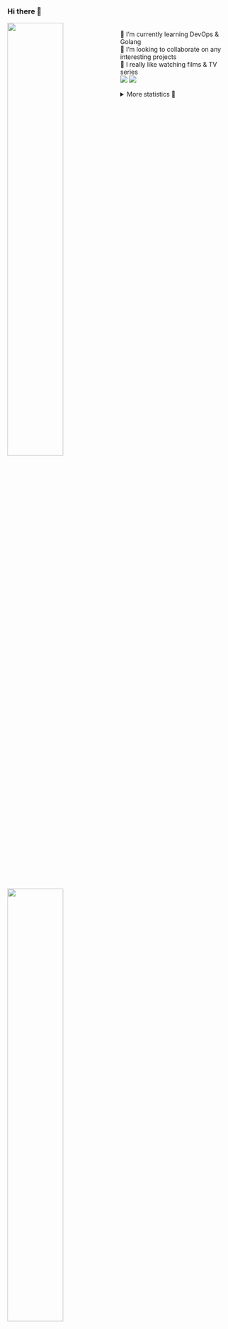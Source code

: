 ### Hi there 👋


[<img align="left" width="50%" src="https://github-readme-stats.vercel.app/api?username=rufusnufus&hide=issues&show_icons=true&count_private=true&theme=transparent&title_color=FF6F40&text_color=FBF9F8&icon_color=F48242&hide_border=true&hide_title=true#gh-dark-mode-only">](https://metrics.lecoq.io/rufusnufus#gh-dark-mode-only)
[<img align="left" width="50%" src="https://github-readme-stats.vercel.app/api?username=rufusnufus&hide=issues&show_icons=true&count_private=true&theme=transparent&title_color=FF6533&text_color=4D4644&icon_color=FF8038&hide_border=true&hide_title=true#gh-light-mode-only">](https://metrics.lecoq.io/rufusnufus#gh-light-mode-only)

<p>
  <br>
  🌱 I’m currently learning DevOps & Golang</br>
  👯 I’m looking to collaborate on any interesting projects</br>
  🎥 I really like watching films & TV series</br>
  <a href="https://linkedin.com/in/rufusnufus"><img src="https://img.shields.io/badge/linkedin-0077B5.svg?style=for-the-badge&logo=linkedin&logoColor=white"/></a>
  <a href="https://t.me/rufusnufus"><img src="https://img.shields.io/badge/-telegram-black?style=for-the-badge&color=blue&logo=telegram"/></a>
</p>

<p text-align="left">
<details>
  <summary>More statistics 👀</summary><br/>

<!--START_SECTION:waka-->
![Code Time](http://img.shields.io/badge/Code%20Time-263%20hrs%2014%20mins-blue)

![Profile Views](http://img.shields.io/badge/Profile%20Views-1-blue)

**I'm an Early 🐤** 

```text
🌞 Morning                4483 commits        ██████░░░░░░░░░░░░░░░░░░░   22.47 % 
🌆 Daytime                11271 commits       ██████████████░░░░░░░░░░░   56.50 % 
🌃 Evening                3594 commits        █████░░░░░░░░░░░░░░░░░░░░   18.02 % 
🌙 Night                  602 commits         █░░░░░░░░░░░░░░░░░░░░░░░░   03.02 % 
```
📅 **I'm Most Productive on Wednesday** 

```text
Monday                   3942 commits        █████░░░░░░░░░░░░░░░░░░░░   19.76 % 
Tuesday                  3778 commits        █████░░░░░░░░░░░░░░░░░░░░   18.94 % 
Wednesday                4038 commits        █████░░░░░░░░░░░░░░░░░░░░   20.24 % 
Thursday                 3298 commits        ████░░░░░░░░░░░░░░░░░░░░░   16.53 % 
Friday                   3519 commits        ████░░░░░░░░░░░░░░░░░░░░░   17.64 % 
Saturday                 526 commits         █░░░░░░░░░░░░░░░░░░░░░░░░   02.64 % 
Sunday                   849 commits         █░░░░░░░░░░░░░░░░░░░░░░░░   04.26 % 
```


📊 **This Week I Spent My Time On** 

```text
💬 Programming Languages: 
HCL                      4 hrs 14 mins       ████████░░░░░░░░░░░░░░░░░   30.09 % 
YAML                     3 hrs 59 mins       ███████░░░░░░░░░░░░░░░░░░   28.37 % 
Terraform                2 hrs 24 mins       ████░░░░░░░░░░░░░░░░░░░░░   17.07 % 
Other                    2 hrs 21 mins       ████░░░░░░░░░░░░░░░░░░░░░   16.76 % 
Bash                     44 mins             █░░░░░░░░░░░░░░░░░░░░░░░░   05.32 % 

🔥 Editors: 
VS Code                  11 hrs 51 mins      █████████████████████░░░░   84.11 % 
iTerm2                   2 hrs 14 mins       ████░░░░░░░░░░░░░░░░░░░░░   15.89 % 
```

**I Mostly Code in Java** 

```text
Python                   21 repos            ███░░░░░░░░░░░░░░░░░░░░░░   12.21 % 
Smarty                   17 repos            ██░░░░░░░░░░░░░░░░░░░░░░░   09.88 % 
HCL                      6 repos             █░░░░░░░░░░░░░░░░░░░░░░░░   03.49 % 
HTML                     5 repos             █░░░░░░░░░░░░░░░░░░░░░░░░   02.91 % 
Mustache                 4 repos             █░░░░░░░░░░░░░░░░░░░░░░░░   02.33 % 
```




 Last Updated on 01/05/2023 01:05:00 UTC
<!--END_SECTION:waka-->

</details>
</p>
